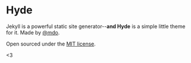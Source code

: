 # Hyde

Jekyll is a powerful static site generator--**and Hyde** is a simple little theme for it. Made by [@mdo](http://twitter.com/mdo).

Open sourced under the [MIT license](LICENSE.md).

<3